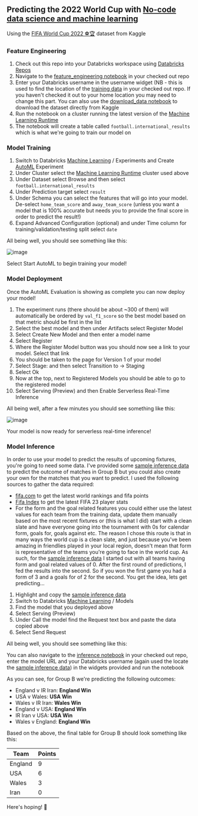 ## Predicting the 2022 World Cup with [No-code data science and machine learning](https://www.databricks.com/product/no-code-ml)

Using the [FIFA World Cup 2022 ⚽️🏆](https://www.kaggle.com/datasets/brenda89/fifa-world-cup-2022) dataset from Kaggle

### Feature Engineering

1. Check out this repo into your Databricks workspace using [Databricks Repos](https://www.databricks.com/product/repos)
2. Navigate to the [feature_engineering notebook](notebooks/feature_engineering.py) in your checked out repo
3. Enter your Databricks username in the username widget (NB - this is used to find the location of the [training data](resources/international_matches.csv) in your checked out repo. If you haven't checked it out to your home location you may need to change this part. You can also use the [download_data notebook](notebooks/download_data.py) to download the dataset directly from Kaggle
4. Run the notebook on a cluster running the latest version of the [Machine Learning Runtime](https://www.databricks.com/product/machine-learning-runtime)
5. The notebook will create a table called ```football.international_results``` which is what we're going to train our model on

### Model Training

1. Switch to Databricks [Machine Learning](https://www.databricks.com/product/machine-learning) / Experiments and Create [AutoML](https://www.databricks.com/product/automl) Experiment
2. Under Cluster select the [Machine Learning Runtime](https://www.databricks.com/product/machine-learning-runtime) cluster used above
3. Under Dataset select Browse and then select ```football.international_results```
4. Under Prediction target select ```result```
5. Under Schema you can select the features that will go into your model. De-select ```home_team_score``` and ```away_team_score``` (unless you want a model that is 100% accurate but needs you to provide the final score in order to predict the result!)
6. Expand Advanced Configuration (optional) and under Time column for training/validation/testing split select ```date```

All being well, you should see something like this:

![image](https://user-images.githubusercontent.com/43955924/202459203-3820c3b8-cbd4-4721-9af6-f10500375302.png)

Select Start AutoML to begin training your model!

### Model Deployment

Once the AutoML Evaluation is showing as complete you can now deploy your model!

1. The experiment runs (there should be about ~300 of them) will automatically be ordered by ```val_f1_score``` so the best model based on that metric should be first in the list
2. Select the best model and then under Artifacts select Register Model
3. Select Create New Model and then enter a model name
4. Select Register
5. Where the Register Model button was you should now see a link to your model. Select that link
6. You should be taken to the page for Version 1 of your model
7. Select Stage: and then select Transition to -> Staging
8. Select Ok
9. Now at the top, next to Registered Models you should be able to go to the registered model
10. Select Serving (Preview) and then Enable Serverless Real-Time Inference

All being well, after a few minutes you should see something like this:

![image](https://user-images.githubusercontent.com/43955924/202475115-aa6d1aa1-b705-4434-a284-6bb6cd418156.png)

Your model is now ready for serverless real-time inference!

### Model Inference

In order to use your model to predict the results of upcoming fixtures, you're going to need some data. I've provided some [sample inference data](resources/group_b.json) to predict the outcome of matches in Group B but you could also create your own for the matches that you want to predict. I used the following sources to gather the data required:

* [fifa.com](https://www.fifa.com/fifa-world-ranking) to get the latest world rankings and fifa points
* [Fifa Index](https://www.fifaindex.com/) to get the latest FIFA 23 player stats
* For the form and the goal related features you could either use the latest values for each team from the training data, update them manually based on the most recent fixtures or (this is what I did) start with a clean slate and have everyone going into the tournament with 0s for calendar form, goals for, goals against etc. The reason I chose this route is that in many ways the world cup is a clean slate, and just because you've been amazing in friendlies played in your local region, doesn't mean that form is representative of the teams you're going to face in the world cup. As such, for the [sample inference data](resources/group_b.json) I started out with all teams having form and goal related values of 0. After the first round of predictions, I fed the results into the second. So if you won the first game you had a form of 3 and a goals for of 2 for the second. You get the idea, lets get predicting...

1. Highlight and copy the [sample inference data](resources/group_b.json)
2. Switch to Databricks [Machine Learning](https://www.databricks.com/product/machine-learning) / Models
3. Find the model that you deployed above
4. Select Serving (Preview)
5. Under Call the model find the Request text box and paste the data copied above
6. Select Send Request

All being well, you should see something like this:

You can also navigate to the [inference notebook](notebooks/inference.py) in your checked out repo, enter the model URL and your Databricks username (again used the locate the [sample inference data](resources/group_b.json)) in the widgets provided and run the notebook

As you can see, for Group B we're predicting the following outcomes:

* England v IR Iran: **England Win**
* USA v Wales: **USA Win**
* Wales v IR Iran: **Wales Win**
* England v USA: **England Win**
* IR Iran v USA: **USA Win**
* Wales v England: **England Win**

Based on the above, the final table for Group B should look something like this:


| Team        | Points      |
| ----------- | ----------- |
| England     | 9           |
| USA         | 6           |
| Wales       | 3           |
| Iran        | 0           |

Here's hoping! :crossed_fingers:
